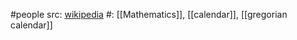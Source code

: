 #people 
src: [wikipedia](https://en.wikipedia.org/wiki/Christopher_Clavius) 
#: [[Mathematics]], [[calendar]], [[gregorian calendar]] 
